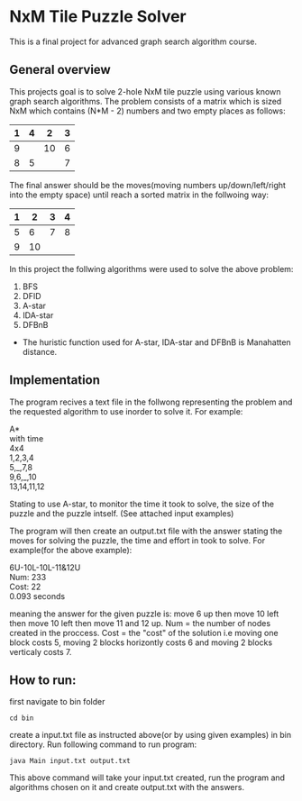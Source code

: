 # NxM Tile Puzzle Solver


This is a final project for advanced graph search algorithm course.

## General overview

This projects goal is to solve 2-hole NxM tile puzzle using various known graph search algorithms.
The problem consists of a matrix which is sized NxM which contains (N*M - 2) numbers and two empty places as follows:


| 1 | 4 | 2 | 3 |
| ------------- | ------------- | ------------- | ------------- |
| 9  |  | 10 | 6 |
| 8  | 5 |   | 7 |

The final answer should be the moves(moving numbers up/down/left/right into the empty space) until reach a sorted matrix in the follwoing way:

| 1 | 2 | 3 | 4 |
| ------------- | ------------- | ------------- | ------------- |
| 5  | 6 | 7 | 8 |
| 9  | 10 |   |  |

In this project the follwing algorithms were used to solve the above problem:
1. BFS 
2. DFID
3. A-star
4. IDA-star
5. DFBnB

* The huristic function used for A-star, IDA-star and DFBnB is Manahatten distance.

## Implementation

The program recives a text file in the follwong representing the problem and the requested algorithm to use inorder to solve it.
For example:

A*<br>
with time<br>
4x4<br>
1,2,3,4<br>
5,\_,7,8<br>
9,6,\_,10<br>
13,14,11,12<br>


Stating to use A-star, to monitor the time it took to solve, the size of the puzzle and the puzzle intself.
(See attached input examples)

The program will then create an output.txt file with the answer stating the moves for solving the puzzle, the time and effort in took to solve. For example(for the above example):

6U-10L-10L-11&12U<br>
Num: 233<br>
Cost: 22<br>
0.093 seconds<br>

meaning the answer for the given puzzle is: move 6 up then move 10 left then move 10 left then move 11 and 12 up.
Num = the number of nodes created in the proccess.
Cost = the "cost" of the solution i.e moving one block costs 5, moving 2 blocks horizontly costs 6 and moving 2 blocks verticaly costs 7.

## How to run:


first navigate to bin folder
```
cd bin
```
create a input.txt file as instructed above(or by using given examples) in bin directory.
Run following command to run program:
```
java Main input.txt output.txt
```
This above command will take your input.txt created, run the program and algorithms chosen on it and create output.txt with the answers.


